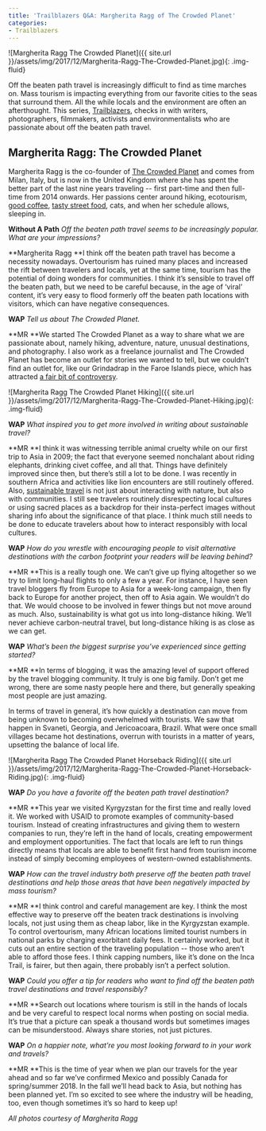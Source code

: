 ```yaml
---
title: 'Trailblazers Q&A: Margherita Ragg of The Crowded Planet'
categories:
- Trailblazers
---
```


![Margherita Ragg The Crowded Planet]({{ site.url }}/assets/img/2017/12/Margherita-Ragg-The-Crowded-Planet.jpg){: .img-fluid}

Off the beaten path travel is increasingly difficult to find as time marches on. Mass tourism is impacting everything from our favorite cities to the seas that surround them. All the while locals and the environment are often an afterthought. This series, [Trailblazers](http://withoutapath.com/category/trailblazers/), checks in with writers, photographers, filmmakers, activists and environmentalists who are passionate about off the beaten path travel.

## Margherita Ragg: The Crowded Planet

Margherita Ragg is the co-founder of [The Crowded Planet](http://thecrowdedplanet.com) and comes from Milan, Italy, but is now in the United Kingdom where she has spent the better part of the last nine years traveling -- first part-time and then full-time from 2014 onwards. Her passions center around hiking, ecotourism, [good coffee](https://withoutapath.com/italian-breakfast/), [tasty street food](https://withoutapath.com/eating-london-best-london-restaurants/), cats, and when her schedule allows, sleeping in.

**Without A Path** _Off the beaten path travel seems to be increasingly popular. What are your impressions?_

**Margherita Ragg **I think off the beaten path travel has become a necessity nowadays. Overtourism has ruined many places and increased the rift between travelers and locals, yet at the same time, tourism has the potential of doing wonders for communities. I think it’s sensible to travel off the beaten path, but we need to be careful because, in the age of ‘viral’ content, it’s very easy to flood formerly off the beaten path locations with visitors, which can have negative consequences.

**WAP** _Tell us about The Crowded Planet._

**MR **We started The Crowded Planet as a way to share what we are passionate about, namely hiking, adventure, nature, unusual destinations, and photography. I also work as a freelance journalist and The Crowded Planet has become an outlet for stories we wanted to tell, but we couldn’t find an outlet for, like our Grindadrap in the Faroe Islands piece, which has attracted [a fair bit of controversy](https://www.thecrowdedplanet.com/faroe-islands-grindadrap-faroese-perspective/).

![Margherita Ragg The Crowded Planet Hiking]({{ site.url }}/assets/img/2017/12/Margherita-Ragg-The-Crowded-Planet-Hiking.jpg){: .img-fluid}

**WAP** _What inspired you to get more involved in writing about sustainable travel?_

**MR **I think it was witnessing terrible animal cruelty while on our first trip to Asia in 2009; the fact that everyone seemed nonchalant about riding elephants, drinking civet coffee, and all that. Things have definitely improved since then, but there’s still a lot to be done. I was recently in southern Africa and activities like lion encounters are still routinely offered. Also, [sustainable travel](https://withoutapath.com/embrace-green-travel/) is not just about interacting with nature, but also with communities. I still see travelers routinely disrespecting local cultures or using sacred places as a backdrop for their insta-perfect images without sharing info about the significance of that place. I think much still needs to be done to educate travelers about how to interact responsibly with local cultures.

**WAP** _How do you wrestle with encouraging people to visit alternative destinations with the carbon footprint your readers will be leaving behind?_

**MR **This is a really tough one. We can’t give up flying altogether so we try to limit long-haul flights to only a few a year. For instance, I have seen travel bloggers fly from Europe to Asia for a week-long campaign, then fly back to Europe for another project, then off to Asia again. We wouldn’t do that. We would choose to be involved in fewer things but not move around as much. Also, sustainability is what got us into long-distance hiking. We’ll never achieve carbon-neutral travel, but long-distance hiking is as close as we can get.

**WAP** _What’s been the biggest surprise you’ve experienced since getting started?_

**MR **In terms of blogging, it was the amazing level of support offered by the travel blogging community. It truly is one big family. Don’t get me wrong, there are some nasty people here and there, but generally speaking most people are just amazing.

In terms of travel in general, it’s how quickly a destination can move from being unknown to becoming overwhelmed with tourists. We saw that happen in Svaneti, Georgia, and Jericoacoara, Brazil. What were once small villages became hot destinations, overrun with tourists in a matter of years, upsetting the balance of local life.

![Margherita Ragg The Crowded Planet Horseback Riding]({{ site.url }}/assets/img/2017/12/Margherita-Ragg-The-Crowded-Planet-Horseback-Riding.jpg){: .img-fluid}

**WAP** _Do you have a favorite off the beaten path travel destination?_

**MR **This year we visited Kyrgyzstan for the first time and really loved it. We worked with USAID to promote examples of community-based tourism. Instead of creating infrastructures and giving them to western companies to run, they’re left in the hand of locals, creating empowerment and employment opportunities. The fact that locals are left to run things directly means that locals are able to benefit first hand from tourism income instead of simply becoming employees of western-owned establishments.

**WAP** _How can the travel industry both preserve off the beaten path travel destinations and help those areas that have been negatively impacted by mass tourism?_

**MR **I think control and careful management are key. I think the most effective way to preserve off the beaten track destinations is involving locals, not just using them as cheap labor, like in the Kyrgyzstan example. To control overtourism, many African locations limited tourist numbers in national parks by charging exorbitant daily fees. It certainly worked, but it cuts out an entire section of the traveling population -- those who aren’t able to afford those fees. I think capping numbers, like it’s done on the Inca Trail, is fairer, but then again, there probably isn’t a perfect solution.

**WAP** _Could you offer a tip for readers who want to find off the beaten path travel destinations and travel responsibly?_

**MR **Search out locations where tourism is still in the hands of locals and be very careful to respect local norms when posting on social media. It’s true that a picture can speak a thousand words but sometimes images can be misunderstood. Always share stories, not just pictures.

**WAP** _On a happier note, what’re you most looking forward to in your work and travels?_

**MR **This is the time of year when we plan our travels for the year ahead and so far we’ve confirmed Mexico and possibly Canada for spring/summer 2018. In the fall we’ll head back to Asia, but nothing has been planned yet. I’m so excited to see where the industry will be heading, too, even though sometimes it’s so hard to keep up!

_All photos courtesy of Margherita Ragg_
